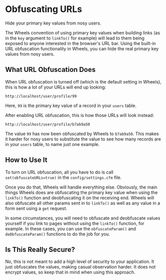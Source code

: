 # Obfuscating URLs

<p class="intro">Hide your primary key values from nosy users.</p>

The Wheels convention of using primary key values when building links (as in the `key` argument to `linkTo()` for example) will lead to them being exposed to anyone interested in the browser's URL bar. Using the built-in URL obfuscation functionality in Wheels, you can hide the real primary key values from nosy users.

## What URL Obfuscation Does

When URL obfuscation is turned off (which is the default setting in Wheels), this is how a lot of your URLs will end up looking:

	http://localhost/user/profile/99

Here, `99` is the primary key value of a record in your `users` table.

After enabling URL obfuscation, this is how those URLs will look instead:

	http://localhost/user/profile/b7ab9a50

The value `99` has now been obfuscated by Wheels to `b7ab9a50`. This makes it harder for nosy users to substitute the value to see how many records are in your `users` table, to name just one example.

## How to Use It

To turn on URL obfuscation, all you have to do is call `set(obfuscateURLs=true)` in the `config/settings.cfm` file.

Once you do that, Wheels will handle everything else. Obviously, the main things Wheels does are obfuscating the primary key value when using the `linkTo()` function and deobfuscating it on the receiving end. Wheels will also obfuscate all other params sent in to `linkTo()` as well as any value in a form sent using a `get` request.

In some circumstances, you will need to obfuscate and deobfuscate values yourself if you link to pages without using the `linkTo()` function, for example. In these cases, you can use the `obfuscateParam()` and `deObfuscateParam()` functions to do the job for you.

## Is This Really Secure?

No, this is not meant to add a high level of security to your application. It just obfuscates the values, making casual observation harder. It does not encrypt values, so keep that in mind when using this approach.